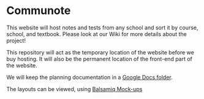Communote
==========

This website will host notes and tests from any school and sort it by course, school, and textbook. Please look at our Wiki for more details about the project!

This repository will act as the temporary location of the website before we buy hosting. It will also be the permanent location of the front-end part of the website.

We will keep the planning documentation in a [Google Docs folder](https://drive.google.com/folderview?id=0BxW61uJyyN8TeXBVX1RQQURaU0U&usp=sharing).

The layouts can be viewed, using [Balsamiq Mock-ups](http://balsamiq.com/download/)

